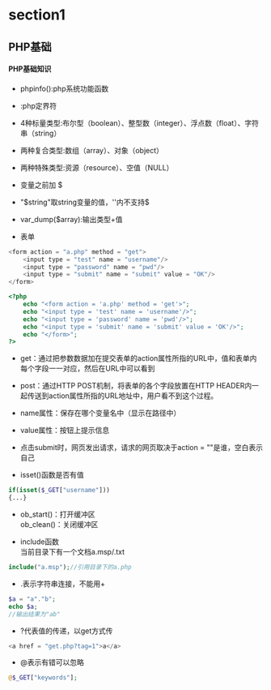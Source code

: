 # section1

## PHP基础

#### PHP基础知识

* phpinfo():php系统功能函数

* <?php ... ?>:php定界符

* 4种标量类型:布尔型（boolean）、整型数（integer）、浮点数（float）、字符串（string）

* 两种复合类型:数组（array）、对象（object）

* 两种特殊类型:资源（resource）、空值（NULL）

* 变量之前加 $ 

* "$string"取string变量的值，''内不支持$

* var_dump($array):输出类型+值

* 表单
```php
<form action = "a.php" method = "get">
	<input type = "test" name = "username"/>
	<input type = "password" name = "pwd"/>
	<input type = "submit" name = "submit" value = "OK"/>
</form>
```
```php
<?php
	echo "<form action = 'a.php' method = 'get'>";
	echo "<input type = 'test' name = 'username'/>";
	echo "<input type = 'password' name = 'pwd'/>";
	echo "<input type = 'submit' name = 'submit' value = 'OK'/>";
	echo "</form>";
?>
```
 * get：通过把参数数据加在提交表单的action属性所指的URL中，值和表单内每个字段一一对应，然后在URL中可以看到
 * post：通过HTTP POST机制，将表单的各个字段放置在HTTP HEADER内一起传送到action属性所指的URL地址中，用户看不到这个过程。
 * name属性：保存在哪个变量名中（显示在路径中）
 * value属性：按钮上提示信息
 * 点击submit时，网页发出请求，请求的网页取决于action = ""是谁，空白表示自己


* isset()函数是否有值
```php
if(isset($_GET["username"]))
{...}
```

* ob_start()：打开缓冲区<br/>
  ob_clean()：关闭缓冲区

* include函数<br/>
  当前目录下有一个文档a.msp/.txt
```php
include("a.msp");//引用目录下的a.php
```

* .表示字符串连接，不能用+
```php
$a = "a"."b";
echo $a;
//输出结果为"ab"
```

* ?代表值的传递，以get方式传
```php
<a href = "get.php?tag=1">a</a>
```

* @表示有错可以忽略
```php
@$_GET["keywords"];
```
